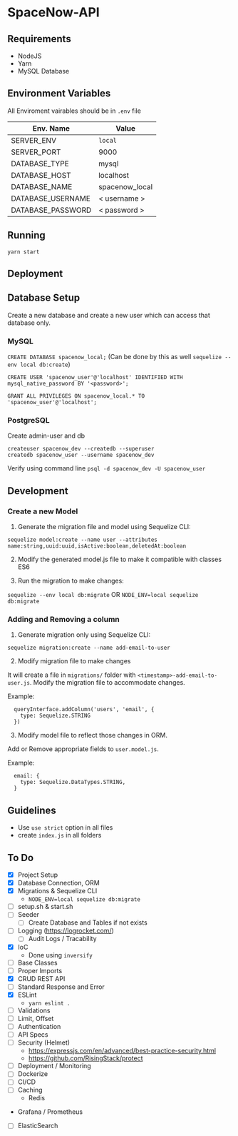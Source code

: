 # SpaceNow-API


## Requirements

- NodeJS
- Yarn
- MySQL Database



## Environment Variables

All Enviroment vairables should be in `.env` file

Env. Name | Value
----------|-------
SERVER_ENV|`local`
SERVER_PORT|9000
DATABASE_TYPE|mysql
DATABASE_HOST|localhost
DATABASE_NAME|spacenow_local
DATABASE_USERNAME|< username >
DATABASE_PASSWORD|< password >



## Running

`yarn start`



## Deployment

<TBD>

## Database Setup

Create a new database and create a new user which can access that database only.

### MySQL

`CREATE DATABASE spacenow_local;`
(Can be done by this as well `sequelize --env local db:create`)

`CREATE USER 'spacenow_user'@'localhost' IDENTIFIED WITH mysql_native_password BY '<password>';`

`GRANT ALL PRIVILEGES ON spacenow_local.* TO 'spacenow_user'@'localhost';`

### PostgreSQL

Create admin-user and db
```
createuser spacenow_dev --createdb --superuser
createdb spacenow_user --username spacenow_dev
```

Verify using command line
`psql -d spacenow_dev -U spacenow_user`



## Development


### Create a new Model

1. Generate the migration file and model using Sequelize CLI:

`sequelize model:create --name user --attributes name:string,uuid:uuid,isActive:boolean,deletedAt:boolean`

2. Modify the generated model.js file to make it compatible with classes ES6

3. Run the migration to make changes:

`sequelize --env local db:migrate`
OR
`NODE_ENV=local sequelize db:migrate`

### Adding and Removing a column

1. Generate migration only using Sequelize CLI:

`sequelize migration:create --name add-email-to-user`

2. Modify migration file to make changes

It will create a file in `migrations/` folder with `<timestamp>-add-email-to-user.js`. Modify the migration file to accommodate changes.

Example:
```
  queryInterface.addColumn('users', 'email', {
    type: Sequelize.STRING
  })
```

3. Modify model file to reflect those changes in ORM.

Add or Remove appropriate fields to `user.model.js`.

Example:
```
  email: {
    type: Sequelize.DataTypes.STRING,
  }
```


## Guidelines

- Use `use strict` option in all files
- create `index.js` in all folders


## To Do

- [x] Project Setup
- [x] Database Connection, ORM
- [x] Migrations & Sequelize CLI
  - `NODE_ENV=local sequelize db:migrate`
- [ ] setup.sh & start.sh
- [ ] Seeder
    - [ ] Create Database and Tables if not exists
- [ ] Logging (https://logrocket.com/)
    - [ ] Audit Logs / Tracability
- [x] IoC
    - Done using `inversify`
- [ ] Base Classes
- [ ] Proper Imports
- [x] CRUD REST API
- [ ] Standard Response and Error
- [x] ESLint
  - `yarn eslint .`
- [ ] Validations
- [ ] Limit, Offset
- [ ] Authentication
- [ ] API Specs
- [ ] Security (Helmet)
  - https://expressjs.com/en/advanced/best-practice-security.html
  - https://github.com/RisingStack/protect
- [ ] Deployment / Monitoring
- [ ] Dockerize
- [ ] CI/CD
- [ ] Caching
  - Redis
- Grafana / Prometheus
- [ ] ElasticSearch
